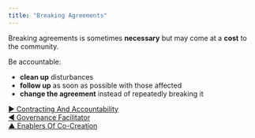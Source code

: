 ```yaml
---
title: "Breaking Agreements"
---
```



Breaking agreements is sometimes **necessary** but may come at a **cost** to the community.

Be accountable:

-   **clean up** disturbances
-   **follow up** as soon as possible with those affected
-   **change the agreement** instead of repeatedly breaking it


[&#9654; Contracting And Accountability](contracting-and-accountability.html)<br/>[&#9664; Governance Facilitator](governance-facilitator.html)<br/>[&#9650; Enablers Of Co-Creation](enablers-of-co-creation.html)

